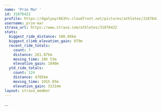 ```yaml
---
name: 'Prze Mar '
id: 31876422
profile: https://dgalywyr863hv.cloudfront.net/pictures/athletes/31876422/22548952/4/large.jpg
username: prze-mar
strava_url: https://www.strava.com/athletes/31876422
stats:
  biggest_ride_distance: 180.04km
  biggest_climb_elevation_gain: 979m
  recent_ride_totals:
    count: 7
    distance: 261.07km
    moving_time: 10h 53m
    elevation_gain: 1840m
  ytd_ride_totals:
    count: 124
    distance: 4705km
    moving_time: 191h 05m
    elevation_gain: 31314m
layout: strava_member
--- 
```

...
